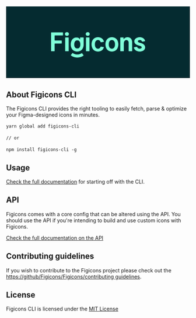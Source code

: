 ![Figicons](https://raw.githubusercontent.com/Figicons/Homepage/master/src/assets/Github-cover.png)

## About Figicons CLI

The Figicons CLI provides the right tooling to easily fetch, parse & optimize your Figma-designed icons in minutes.

```
yarn global add figicons-cli

// or

npm install figicons-cli -g
```


## Usage

[Check the full documentation](https://figicons.com/custom-icons) for starting off with the CLI.


## API
Figicons comes with a core config that can be altered using the API. You should use the API if you're intending to build and use custom icons with Figicons.

[Check the full documentation on the API](https://figicons.com/api)

## Contributing guidelines

If you wish to contribute to the Figicons project please check out the [https://github/Figicons/Figicons/contributing guidelines](CODE_OF_CONDUCT.md).

## License

Figicons CLI is licensed under the [MIT License](LICENSE)
